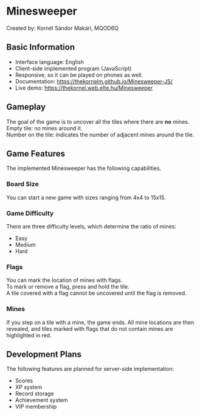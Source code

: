 # Minesweeper
Created by: Kornél Sándor Makári, MQOD6Q

## Basic Information
- Interface language: English
- Client-side implemented program (JavaScript)
- Responsive, so it can be played on phones as well.
- Documentation: https://thekornelm.github.io/Minesweeper-JS/
- Live demo: https://thekornel.web.elte.hu/Minesweeper

## Gameplay
The goal of the game is to uncover all the tiles where there are **no** mines.\
Empty tile: no mines around it.\
Number on the tile: indicates the number of adjacent mines around the tile.

## Game Features
The implemented Minesweeper has the following capabilities.

### Board Size
You can start a new game with sizes ranging from 4x4 to 15x15.

### Game Difficulty
There are three difficulty levels, which determine the ratio of mines:
- Easy
- Medium
- Hard

### Flags
You can mark the location of mines with flags.\
To mark or remove a flag, press and hold the tile.\
A tile covered with a flag cannot be uncovered until the flag is removed.

### Mines
If you step on a tile with a mine, the game ends. All mine locations are then revealed, and tiles marked with flags that do not contain mines are highlighted in red.

## Development Plans
The following features are planned for server-side implementation:
- Scores
- XP system
- Record storage
- Achievement system
- VIP membership

